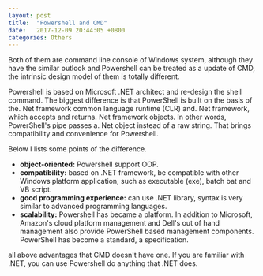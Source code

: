 ```yaml
---
layout: post
title:  "Powershell and CMD"
date:   2017-12-09 20:44:05 +0800
categories: Others
---
```

Both of them are command line console of Windows system, although they have the similar outlook and Powershell can be treated as a update of CMD, the intrinsic design model of them is totally different. 

Powershell is based on Microsoft .NET architect and re-design the shell command. The biggest difference is that PowerShell is built on the basis of the. Net framework common language runtime (CLR) and. Net framework, which accepts and returns. Net framework objects. In other words, PowerShell's pipe passes a. Net object instead of a raw string. That brings compatibility and convenience for Powershell.

Below I lists some points of the difference.

+ **object-oriented:** Powershell support OOP.
+ **compatibility:** based on .NET framework, be compatible with other Windows platform application, such as executable (exe), batch bat and VB script.
+ **good programming experience:** can use .NET library, syntax is very similar to advanced programming languages.
+ **scalability:** Powershell has became a platform. In addition to Microsoft, Amazon's cloud platform management and Dell's out of hand management also provide PowerShell based management components. PowerShell has become a standard, a specification.
 
all above advantages that CMD doesn't have one. If you are familiar with .NET, you can use Powershell do anything that .NET does. 